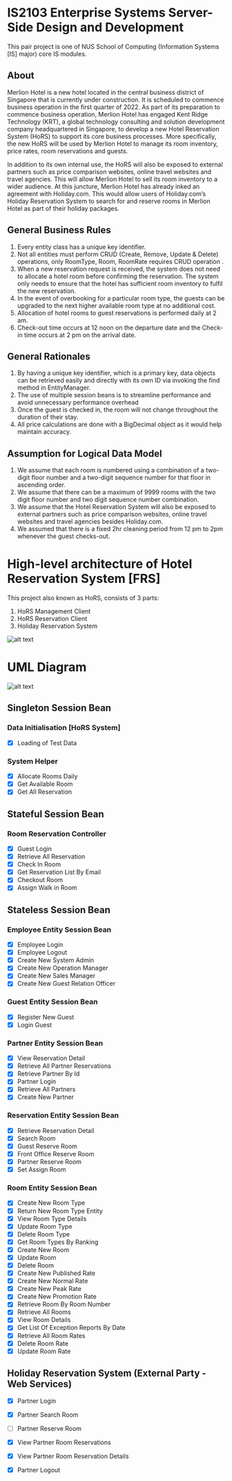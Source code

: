 # IS2103 Enterprise Systems Server-Side Design and Development
This pair project is one of NUS School of Computing (Information Systems [IS] major) core IS modules.

## About
Merlion Hotel is a new hotel located in the central business district of Singapore that is currently under construction. It is scheduled to commence business operation in the first quarter of 2022. As part of its preparation to commence business operation, Merlion Hotel has engaged Kent Ridge Technology (KRT), a global technology consulting and solution development company headquartered in Singapore, to develop a new Hotel Reservation System (HoRS) to support its core business processes. More specifically, the new HoRS will be used by Merlion Hotel to manage its room inventory, price rates, room reservations and guests.

In addition to its own internal use, the HoRS will also be exposed to external partners such as price comparison websites, online travel websites and travel agencies. This will allow Merlion Hotel to sell its room inventory to a wider audience. At this juncture, Merlion Hotel has already inked an agreement with Holiday.com. This would allow users of Holiday.com’s Holiday Reservation System to search for and reserve rooms in Merlion Hotel as part of their holiday packages.

## General Business Rules
1. Every entity class has a unique key identifier.
2. Not all entities must perform CRUD (Create, Remove, Update & Delete) operations, only RoomType, Room, RoomRate requires CRUD operation .
3. When a new reservation request is received, the system does not need to allocate a hotel room before confirming the reservation. The system only needs to ensure that the hotel has sufficient room inventory to fulfil the new reservation.
4. In the event of overbooking for a particular room type, the guests can be upgraded to the next higher available room type at no additional cost.
5. Allocation of hotel rooms to guest reservations is performed daily at 2 am.
6. Check-out time occurs at 12 noon on the departure date and the Check-in time occurs at 2 pm on the arrival date.


## General Rationales
1. By having a unique key identifier, which is a primary key, data objects can be retrieved easily and directly with its own ID via invoking the find method in EntityManager.
2. The use of multiple session beans is to streamline performance and avoid unnecessary performance overhead 
3. Once the guest is checked in, the room will not change throughout the duration of their stay. 
4. All price calculations are done with a BigDecimal object as it would help maintain accuracy.


## Assumption for Logical Data Model
1. We assume that each room is numbered using a combination of a two-digit floor number and a two-digit sequence number for that floor in ascending order.
2. We assume that there can be a maximum of 9999 rooms with the two digit floor number and two digit sequence number combination.
3. We assume that the Hotel Reservation System will also be exposed to external partners such as price comparison websites, online travel websites and travel agencies besides Holiday.com.
4. We assumed that there is a fixed 2hr cleaning period from 12 pm to 2pm whenever the guest checks-out.

# High-level architecture of Hotel Reservation System [FRS] 
This project also known as HoRS, consists of 3 parts:
1. HoRS Management Client
2. HoRS Reservation Client
3. Holiday Reservation System

![alt text](https://github.com/Deshun99/HotelReservationSystem/blob/master/hors.png)

# UML Diagram 
![alt text](https://github.com/Deshun99/HotelReservationSystem/blob/master/uml.jpg)

## Singleton Session Bean 
### Data Initialisation [HoRS System]
- [X] Loading of Test Data

### System Helper
-	[X] Allocate Rooms Daily
-	[X] Get Available Room
-	[X] Get All Reservation

## Stateful Session Bean
### Room Reservation Controller
-	[X] Guest Login
-	[X] Retrieve All Reservation
-	[X] Check In Room
-	[X] Get Reservation List By Email
-	[X] Checkout Room
-	[X] Assign Walk in Room 

## Stateless Session Bean 
### Employee Entity Session Bean 
- [X] Employee Login
- [X] Employee Logout
- [X] Create New System Admin
-	[X] Create New Operation Manager
-	[X] Create New Sales Manager
-	[X] Create New Guest Relation Officer

### Guest Entity Session Bean
-	[X] Register New Guest
-	[X] Login Guest

### Partner Entity Session Bean
-	[X] View Reservation Detail
-	[X] Retrieve All Partner Reservations
-	[X] Retrieve Partner By Id
-	[X] Partner Login
-	[X] Retrieve All Partners
-	[X] Create New Partner

### Reservation Entity Session Bean 
- [X] Retrieve Reservation Detail
-	[X] Search Room
-	[X] Guest Reserve Room 
-	[X] Front Office Reserve Room
-	[X] Partner Reserve Room
-	[X] Set Assign Room 

### Room Entity Session Bean
-	[X] Create New Room Type
-	[X] Return New Room Type Entity
-	[X] View Room Type Details
-	[X] Update Room Type
-	[X] Delete Room Type
-	[X] Get Room Types By Ranking
-	[X] Create New Room
-	[X] Update Room
-	[X] Delete Room
-	[X] Create New Published Rate
-	[X] Create New Normal Rate
-	[X] Create New Peak Rate
-	[X] Create New Promotion Rate
-	[X] Retrieve Room By Room Number
-	[X] Retrieve All Rooms
-	[X] View Room Details
-	[X] Get List Of Exception Reports By Date
-	[X] Retrieve All Room Rates
-	[X] Delete Room Rate
-	[X] Update Room Rate

## Holiday Reservation System (External Party - Web Services)
- [X] Partner Login
- [X] Partner Search Room
- [ ] Partner Reserve Room
- [X] View Partner Room Reservations
- [X] View Partner Room Reservation Details
- [X] Partner Logout

